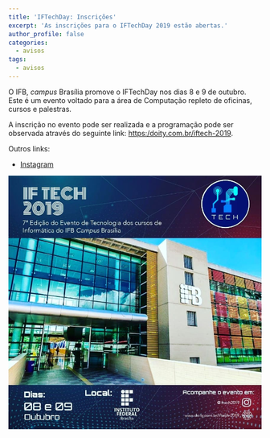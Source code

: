 ```yaml
---
title: 'IFTechDay: Inscrições'
excerpt: 'As inscrições para o IFTechDay 2019 estão abertas.'
author_profile: false
categories:
  - avisos
tags:
  - avisos
---
```


O IFB, *campus* Brasília promove o IFTechDay nos dias 8 e 9 de outubro. Este é um evento voltado para a área de Computação repleto de oficinas, cursos e palestras.

A inscrição no evento pode ser realizada e a programação pode ser observada através do seguinte link: [https:/doity.com.br/iftech-2019](https:/doity.com.br/iftech-2019).

Outros links: 
- [Instagram](https://www.instagram.com/iftech2019/)


![IFTechDay2019](assets/all/iftechday2019.jpg)

